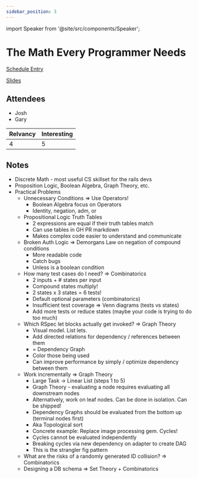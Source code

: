 ```yaml
---
sidebar_position: 3
---
```


import Speaker from '@site/src/components/Speaker';

# The Math Every Programmer Needs

<Speaker
  name='Joël Quenneville'
  position='Principal Developer at thoughtbot'
  imageUrl='https://sessionize.com/image/7bc9-400o400o2-WVvfdFvH3gTweWkfEQCd21.jpg'
/>

[Schedule Entry](https://railsconf2023.sessionize.com/session/453592)

[Slides](https://speakerdeck.com/joelq/the-math-every-programmer-needs)

## Attendees
* Josh
* Gary

| Relvancy    | Interesting |
| ----------- | ----------- |
| 4           | 5           |

## Notes

* Discrete Math - most useful CS skillset for the rails devs
* Proposition Logic, Boolean Algebra, Graph Theory, etc.
* Practical Problems
  * Unnecessary Conditions => Use Operators!
    * Boolean Algebra focus on Operators
    * Identity, negation, adm, or
  * Propositional Logic Truth Tables
    * 2 expressions are equal if their truth tables match
    * Can use tables in GH PR markdown
    * Makes complex code easier to understand and communicate
  * Broken Auth Logic => Demorgans Law on negation of compound conditions
    * More readable code
    * Catch bugs
    * Unless is a boolean condition
  * How many test cases do I need?  => Combinatorics
    * 2 inputs + # states per input
    * Compound states multiply!
    * 2 states x 3 states = 6 tests!
    * Default optional parameters (combinatorics)
    * Insufficient test coverage => Venn diagrams (tests vs states)
    * Add more tests or reduce states (maybe your code is trying to do too much)
  * Which RSpec let blocks actually get invoked? => Graph Theory
    * Visual model. List lets.
    * Add directed relations for dependency / references between them
    * = Dependency Graph
    * Color those being used
    * Can improve performance by simply / optimize dependency between them
  * Work incrementally => Graph Theory
    * Large Task -> Linear List (steps 1 to 5)
    * Graph Theory - evaluating a node requires evaluating all downstream nodes
    * Alternatively, work on leaf nodes. Can be done in isolation. Can be shipped!
    * Dependency Graphs should be evaluated from the bottom up (terminal nodes first)
    * Aka Topological sort
    * Concrete example: Replace image processing gem. Cycles!
    * Cycles cannot be evaluated independently
    * Breaking cycles via new dependency on adapter to create DAG
    * This is the strangler fig pattern
  * What are the risks of a randomly generated ID collision? => Combinatorics
  * Designing a DB schema => Set Theory + Combinatorics
